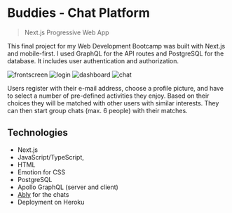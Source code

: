 # Buddies - Chat Platform

> Next.js Progressive Web App

This final project for my Web Development Bootcamp was built with Next.js and mobile-first. I used GraphQL for the API routes and PostgreSQL for the database. It includes user authentication and authorization.

![frontscreen](https://user-images.githubusercontent.com/94120252/161081748-af32e8c5-5987-4195-a7a5-a97eff45f722.png)
![login](https://user-images.githubusercontent.com/94120252/161082541-0635231c-bba2-4e3c-ba28-9105524c7d9f.png)
![dashboard](https://user-images.githubusercontent.com/94120252/161083405-5a38e9ee-861d-41e2-9d69-35d22d03a540.png)
![chat](https://user-images.githubusercontent.com/94120252/161083081-617e1eea-585e-4cbc-a249-cbadb6e3b8fc.png)

Users register with their e-mail address, choose a profile picture, and have to select a number of pre-defined activities they enjoy. Based on their choices they will be matched with other users with similar interests. They can then start group chats (max. 6 people) with their matches.

## Technologies

- Next.js
- JavaScript/TypeScript,
- HTML
- Emotion for CSS
- PostgreSQL
- Apollo GraphQL (server and client)
- [Ably](https://ably.com/) for the chats
- Deployment on Heroku
